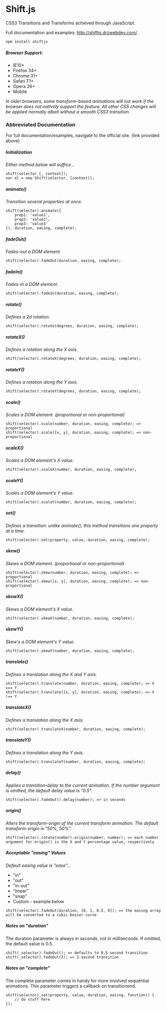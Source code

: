 # Shift.js

CSS3 Transitions and Transforms achieved through JavaScript.

Full documentation and examples: http://shiftjs.drzwebdev.com/

```
npm install shiftjs
```

##### Browser Support:

* IE10+
* Firefox 34+
* Chrome 31+
* Safari 7.1+
* Opera 26+
* Mobile

_In older browsers, some transform-based animations will not work if the browser does not natively support the feature. All other CSS changes will be applied normally albeit without a smooth CSS3 transition._

### Abbreviated Documentation

For full documentation/examples, navigate to the official site. (link provided above)

##### Initialization

_Either method below will suffice..._

```
shift(selector [, context]);
var el = new Shift(selector, [context]);
```

##### animate()

_Transition several properties at once._

```
shift(selector).animate({
	prop1: 'value1',
	prop2: 'value2',
	prop3: 'value3'
}), duration, easing, complete);
```

##### fadeOut()

_Fades-out a DOM element._

```
shift(selector).fadeOut(duration, easing, complete);
```

##### fadeIn()

_Fades-in a DOM element._

```
shift(selector).fadeIn(duration, easing, complete);
```

##### rotate()

_Defines a 2d rotation._

```
shift(selector).rotate(degrees, duration, easing, complete);
```

##### rotateX()

_Defines a rotation along the X axis._

```
shift(selector).rotateX(degrees, duration, easing, complete);
```

##### rotateY()

_Defines a rotation along the Y axis._

```
shift(selector).rotateY(degrees, duration, easing, complete);
```

##### scale()

_Scales a DOM element. (proportional or non-proportional)_

```
shift(selector).scale(number, duration, easing, complete); => proportional
shift(selector).scale([x, y], duration, easing, complete); => non-proportional
```

##### scaleX()

_Scales a DOM element's X value._

```
shift(selector).scaleX(number, duration, easing, complete);
```

##### scaleY()

_Scales a DOM element's Y value._

```
shift(selector).scaleY(number, duration, easing, complete);
```

##### set()

_Defines a transition: unlike animate(), this method transitions one property at a time._

```
shift(selector).set(property, value, duration, easing, complete);
```

##### skew()

_Skews a DOM element. (proportional or non-proportional)_

```
shift(selector).skew(number, duration, easing, complete); => proportional
shift(selector).skew([x, y], duration, easing, complete); => non-proportional
```

##### skewX()

_Skews a DOM element's X value._

```
shift(selector).skewX(number, duration, easing, complete);
```

##### skewY()

_Skew's a DOM element's Y value._

```
shift(selector).skewY(number, duration, easing, complete);
```

##### translate()

_Defines a translation along the X and Y axis._

```
shift(selector).translate(number, duration, easing, complete); => X === Y
shift(selector).translate([x, y], duration, easing, complete); => X !== Y
```

##### translateX()

_Defines a translation along the X axis._

```
shift(selector).translateX(number, duration, easing, complete);
```

##### translateY()

_Defines a translation along the Y axis._

```
shift(selector).translateY(number, duration, easing, complete);
```

##### delay()

_Applies a transition-delay to the current animation. If the number argument is omitted, the default delay value is "0.5"._

```
shift(selector).fadeOut().delay(number); => in seconds
```

##### origin()

_Alters the transform-origin of the current transform animation. The default transform-origin is "50%, 50%"._

```
shift(selector).rotate(number).origin(number, number); => each number argument for origin() is the X and Y percentage value, respectively
```

##### Acceptable "easing" Values

_Default easing value is "ease"..._

* "in"
* "out"
* "in-out"
* "linear"
* "snap"
* Custom - example below

```
shift(selector).fadeOut(duration, [0, 1, 0.5, 0]); => the easing array will be converted to a cubic-bezier curve
```

##### Notes on "duration"

The duration parameter is always in _seconds_, not in milliseconds. If omitted, the default value is 0.5.

```
shift(_selector).fadeOut(); => defaults to 0.5-second transition
shift(_selector).fadeOut(2); => 2-second transition
```


##### Notes on "complete"

The complete parameter comes in handy for more involved sequential animations. This parameter triggers a callback on transitionend.

```
shift(selector).set(property, value, duration, easing, function() {
	// do stuff here
});
```
